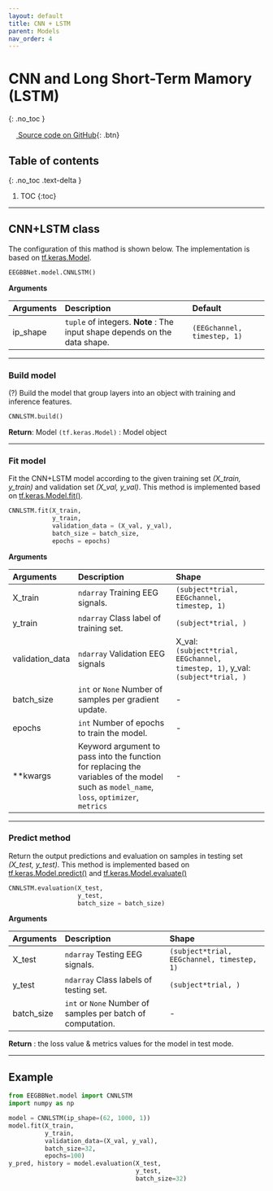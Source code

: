 ```yaml
---
layout: default
title: CNN + LSTM
parent: Models
nav_order: 4
---
```


# CNN and Long Short-Term Mamory (LSTM)
{: .no_toc }

[<img src="https://min2net.github.io/assets/images/github.png" width="15" height="15"> Source code on GitHub](xxx){: .btn}

## Table of contents
{: .no_toc .text-delta }

1. TOC
{:toc}

---

## CNN+LSTM class
The configuration of this mathod is shown below. The implementation is based on [tf.keras.Model](https://www.tensorflow.org/api_docs/python/tf/keras/Model).

```py
EEGBBNet.model.CNNLSTM()
```
**Arguments** 

| Arguments | Description | Default|
|:----------|:------------|:-------|
| ip_shape  | `tuple` of integers. **Note** : The input shape depends on the data shape. | `(EEGchannel, timestep, 1)` |

---

### Build model
(?) Build the model that group layers into an object with training and inference features.

```py
CNNLSTM.build()
```

**Return**: Model `(tf.keras.Model)` : Model object

---

### Fit model
Fit the CNN+LSTM model according to the given training set *(X_train, y_train)* and validation set *(X_val, y_val)*. This method is implemented based on [tf.keras.Model.fit()](https://www.tensorflow.org/api_docs/python/tf/keras/Model#fit).

```py
CNNLSTM.fit(X_train,
            y_train,
            validation_data = (X_val, y_val),
            batch_size = batch_size,
            epochs = epochs)
```

**Arguments**

| Arguments | Description | Shape |
|:---|:----|:---|
|X_train   | `ndarray` Training EEG signals.                  | `(subject*trial, EEGchannel, timestep, 1)`  |
|y_train   | `ndarray` Class label of training set.           | `(subject*trial, )`                          |
|validation_data    | `ndarray` Validation EEG signals     | X_val: `(subject*trial, EEGchannel, timestep, 1)`, y_val: `(subject*trial, )` |
|batch_size         | `int` or `None` Number of samples per gradient update.    | - |
|epochs             | `int` Number of epochs to train the model.                | - |
|**kwargs           | Keyword argument to pass into the function for replacing the variables of the model such as `model_name`, `loss`, `optimizer`, `metrics`| - | 

---

### Predict method

Return the output predictions and evaluation on samples in testing set *(X_test, y_test)*. This method is implemented based on [tf.keras.Model.predict()](https://www.tensorflow.org/api_docs/python/tf/keras/Model#predict) and [tf.keras.Model.evaluate()](https://www.tensorflow.org/api_docs/python/tf/keras/Model#evaluate)

```py
CNNLSTM.evaluation(X_test, 
                   y_test,
                   batch_size = batch_size)
```
 
 **Arguments**

| Arguments | Description | Shape |
|:---|:----|:---|
|X_test     | `ndarray` Testing EEG signals.            | `(subject*trial, EEGchannel, timestep, 1)`  |
|y_test     | `ndarray` Class labels of testing set.    | `(subject*trial, )`                          |
|batch_size         | `int` or `None` Number of samples per batch of computation.     | - |

**Return** : the loss value & metrics values for the model in test mode.

---

## Example

```py
from EEGBBNet.model import CNNLSTM
import numpy as np

model = CNNLSTM(ip_shape=(62, 1000, 1))
model.fit(X_train,
          y_train,
          validation_data=(X_val, y_val),
          batch_size=32,
          epochs=100)
y_pred, history = model.evaluation(X_test,
                                   y_test,
                                   batch_size=32)
```